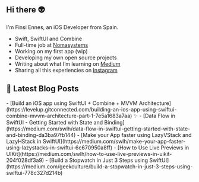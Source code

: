 ## Hi there 👽

I'm Finsi Ennes, an iOS Developer from Spain.

- Swift, SwiftUI and Combine
- Full-time job at [Nomasystems](https://www.linkedin.com/company/nomasystems-s-l-/mycompany/)
- Working on my first app (wip) 
- Developing my own open source projects
- Writing about what I’m learning on [Medium](https://finsi-ennes.medium.com/)
- Sharing all this experiencies on [Instagram](https://www.instagram.com/finsi.code/)

<h2>📝 Latest Blog Posts</h2>
- [Build an iOS app using SwiftUI + Combine + MVVM Architecture](https://levelup.gitconnected.com/building-an-ios-app-using-swiftui-combine-mvvm-architecture-part-1-7e5a1683a7aa) ✨
- [Data Flow in SwiftUI - Getting Started with State and Binding](https://medium.com/swlh/data-flow-in-swiftui-getting-started-with-state-and-binding-da3ba97fb144)
- [Make your App faster using LazyVStack and LazyHStack in SwiftUI](https://medium.com/swlh/make-your-app-faster-using-lazystacks-in-swiftui-6c670950a8ff)
- [How to Use Live Previews in UIKit](https://medium.com/swlh/how-to-use-live-previews-in-uikit-204f028df3a9)
- [Build a Stopwatch in Just 3 Steps using SwiftUI](https://medium.com/geekculture/build-a-stopwatch-in-just-3-steps-using-swiftui-778c327d214b)

<!--
**KeatoonMask/KeatoonMask** is a ✨ _special_ ✨ repository because its `README.md` (this file) appears on your GitHub profile.

Here are some ideas to get you started:

- 🔭 I’m currently working on ...
- 🌱 I’m currently learning ...
- 👯 I’m looking to collaborate on ...
- 🤔 I’m looking for help with ...
- 💬 Ask me about ...
- 📫 How to reach me: ...
- 😄 Pronouns: ...
- ⚡ Fun fact: ...
-->
